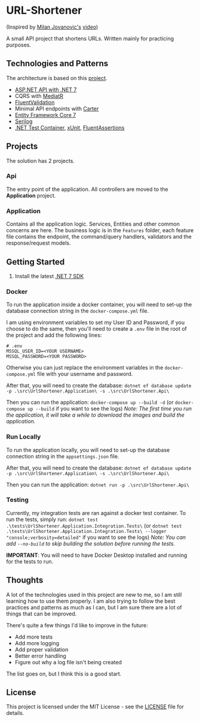 # URL-Shortener

(Inspired by [Milan Jovanovic's](https://github.com/m-jovanovic) [video](https://www.youtube.com/watch?v=SLpUKAGnm-g))

A small API project that shortens URLs. Written mainly for practicing purposes.

## Technologies and Patterns

The architecture is based on this [project](https://github.com/nadirbad/VerticalSliceArchitecture/).

- [ASP.NET API with .NET 7](https://learn.microsoft.com/en-us/aspnet/core/?view=aspnetcore-7.0)
- CQRS with [MediatR](https://github.com/jbogard/MediatR)
- [FluentValidation](https://github.com/FluentValidation/FluentValidation)
- Minimal API endpoints with [Carter](https://github.com/CarterCommunity/Carter)
- [Entity Framework Core 7](https://docs.microsoft.com/en-us/ef/core/)
- [Serilog](https://github.com/serilog/serilog)
- [.NET Test Container](https://github.com/testcontainers/testcontainers-dotnet), [xUnit](https://xunit.net/), [FluentAssertions](https://github.com/fluentassertions/fluentassertions)

## Projects

The solution has 2 projects.
### Api

The entry point of the application. All controllers are moved to the **Application** project.

### Application

Contains all the application logic. Services, Entities and other common concerns are here. The business logic is in the `Features` folder, each feature file contains the endpoint, the command/query handlers, validators and the response/request models.

## Getting Started

1. Install the latest [.NET 7 SDK](https://dotnet.microsoft.com/download/dotnet/7.0)

### Docker

To run the application inside a docker container, you will need to set-up the database connection string in the `docker-compose.yml` file.

I am using environment variables to set my User ID and Password, if you choose to do the same, then you'll need to create a `.env` file in the root of the project and add the following lines:

```
# .env
MSSQL_USER_ID=<YOUR USERNAME>
MSSQL_PASSWORD=<YOUR PASSWORD>
```

Otherwise you can just replace the environment variables in the `docker-compose.yml` file with your username and password.

After that, you will need to create the database:
`dotnet ef database update -p .\src\UrlShortener.Application\ -s .\src\UrlShortener.Api\`

Then you can run the application:
`docker-compose up --build -d`
(or `docker-compose up --build` if you want to see the logs)
*Note: The first time you run the application, it will take a while to download the images and build the application.*

### Run Locally

To run the application locally, you will need to set-up the database connection string in the `appsettings.json` file.

After that, you will need to create the database:
`dotnet ef database update -p .\src\UrlShortener.Application\ -s .\src\UrlShortener.Api\`

Then you can run the application:
`dotnet run -p .\src\UrlShortener.Api\`

### Testing

Currently, my integration tests are ran against a docker test container. To run the tests, simply run:
`dotnet test .\tests\UrlShortener.Application.Integration.Tests\`
(or `dotnet test .\tests\UrlShortener.Application.Integration.Tests\ --logger "console;verbosity=detailed"` if you want to see the logs)
*Note: You can add `--no-build` to skip building the solution before running the tests.*

**IMPORTANT**: You will need to have Docker Desktop installed and running for the tests to run.

## Thoughts

A lot of the technologies used in this project are new to me, so I am still learning how to use them properly. I am also trying to follow the best practices and patterns as much as I can, but I am sure there are a lot of things that can be improved.

There's quite a few things I'd like to improve in the future:
- Add more tests
- Add more logging
- Add proper validation
- Better error handling
- Figure out why a log file isn't being created

The list goes on, but I think this is a good start.

## License

This project is licensed under the MIT License - see the [LICENSE](LICENSE) file for details.
